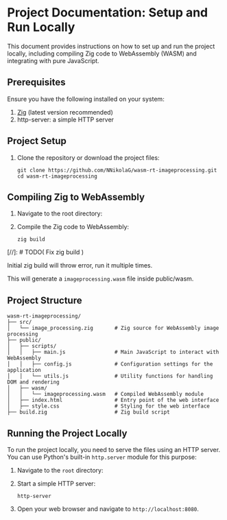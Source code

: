 # Project Documentation: Setup and Run Locally

This document provides instructions on how to set up and run the project locally, including compiling Zig code to WebAssembly (WASM) and integrating with pure JavaScript.

## Prerequisites

Ensure you have the following installed on your system:

1. [Zig](https://zig.guide/getting-started/installation/) (latest version recommended)
2. http-server: a simple HTTP server

## Project Setup

1. Clone the repository or download the project files:
   ```
   git clone https://github.com/NNikolaG/wasm-rt-imageprocessing.git
   cd wasm-rt-imageprocessing
   ```

## Compiling Zig to WebAssembly

1. Navigate to the root directory:

2. Compile the Zig code to WebAssembly:
   ```
   zig build
   ```

[//]: # TODO( Fix zig build )

Initial zig build will throw error, run it multiple times.

   This will generate a `imageprocessing.wasm` file inside public/wasm.


## Project Structure

```
wasm-rt-imageprocessing/
├── src/
│   └── image_processing.zig       # Zig source for WebAssembly image processing
├── public/
│   ├── scripts/
│   │   ├── main.js                # Main JavaScript to interact with WebAssembly
│   │   ├── config.js              # Configuration settings for the application
│   │   └── utils.js               # Utility functions for handling DOM and rendering
│   ├── wasm/
│   │   └── imageprocessing.wasm   # Compiled WebAssembly module
│   ├── index.html                 # Entry point of the web interface
│   ├── style.css                  # Styling for the web interface
├── build.zig                      # Zig build script

```

## Running the Project Locally

To run the project locally, you need to serve the files using an HTTP server. You can use Python's built-in `http.server` module for this purpose:

1. Navigate to the `root` directory:

2. Start a simple HTTP server:
      ```
      http-server
      ```

3. Open your web browser and navigate to `http://localhost:8080`.
